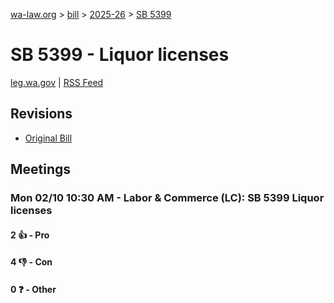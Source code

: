 [wa-law.org](/) > [bill](/bill/) > [2025-26](/bill/2025-26/) > [SB 5399](/bill/2025-26/sb/5399/)

# SB 5399 - Liquor licenses
[leg.wa.gov](https://app.leg.wa.gov/billsummary?BillNumber=5399&Year=2025&Initiative=false) | [RSS Feed](./rss.xml)

## Revisions
* [Original Bill](1/)

## Meetings
### Mon 02/10 10:30 AM - Labor & Commerce (LC): SB 5399 Liquor licenses
#### 2 👍 - Pro

#### 4 👎 - Con

#### 0 ❓ - Other
